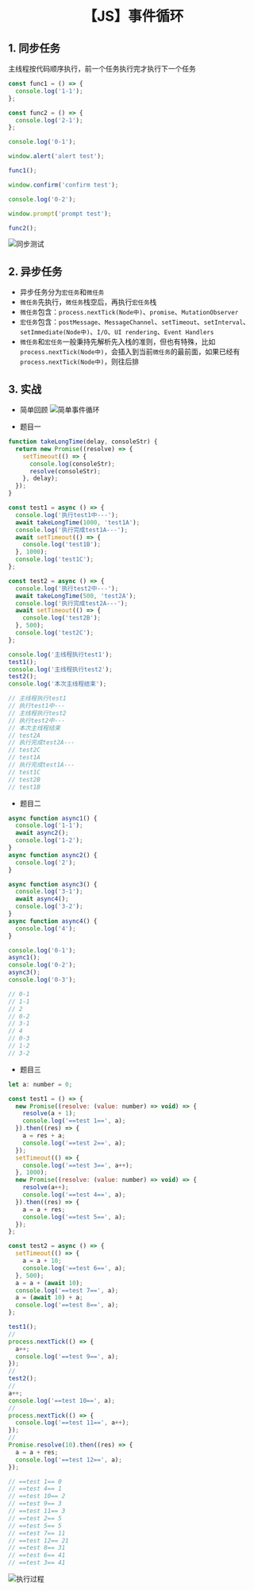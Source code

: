 # <center>【JS】事件循环</center>

## 1. 同步任务

主线程按代码顺序执行，前一个任务执行完才执行下一个任务

```js
const func1 = () => {
  console.log('1-1');
};

const func2 = () => {
  console.log('2-1');
};

console.log('0-1');

window.alert('alert test');

func1();

window.confirm('confirm test');

console.log('0-2');

window.prompt('prompt test');

func2();
```

![同步测试](../../assets/basic/同步测试.gif)

## 2. 异步任务

- 异步任务分为`宏任务`和`微任务`
- `微任务`先执行，`微任务`栈空后，再执行`宏任务`栈
- `微任务`包含：`process.nextTick(Node中)`、`promise`、`MutationObserver`
- `宏任务`包含：`postMessage`、`MessageChannel`、`setTimeout`、`setInterval`、`setImmediate(Node中)`、`I/O`、`UI rendering`、`Event Handlers`
- `微任务`和`宏任务`一般秉持先解析先入栈的准则，但也有特殊，比如`process.nextTick(Node中)`，会插入到当前`微任务`的最前面，如果已经有`process.nextTick(Node中)`，则往后排

## 3. 实战

- 简单回顾
  ![简单事件循环](../../assets/basic/事件循环.gif)

- 题目一

```js
function takeLongTime(delay, consoleStr) {
  return new Promise((resolve) => {
    setTimeout(() => {
      console.log(consoleStr);
      resolve(consoleStr);
    }, delay);
  });
}

const test1 = async () => {
  console.log('执行test1中---');
  await takeLongTime(1000, 'test1A');
  console.log('执行完成test1A---');
  await setTimeout(() => {
    console.log('test1B');
  }, 1000);
  console.log('test1C');
};

const test2 = async () => {
  console.log('执行test2中---');
  await takeLongTime(500, 'test2A');
  console.log('执行完成test2A---');
  await setTimeout(() => {
    console.log('test2B');
  }, 500);
  console.log('test2C');
};

console.log('主线程执行test1');
test1();
console.log('主线程执行test2');
test2();
console.log('本次主线程结束');

// 主线程执行test1
// 执行test1中---
// 主线程执行test2
// 执行test2中---
// 本次主线程结束
// test2A
// 执行完成test2A---
// test2C
// test1A
// 执行完成test1A---
// test1C
// test2B
// test1B
```

- 题目二

```js
async function async1() {
  console.log('1-1');
  await async2();
  console.log('1-2');
}
async function async2() {
  console.log('2');
}

async function async3() {
  console.log('3-1');
  await async4();
  console.log('3-2');
}
async function async4() {
  console.log('4');
}

console.log('0-1');
async1();
console.log('0-2');
async3();
console.log('0-3');

// 0-1
// 1-1
// 2
// 0-2
// 3-1
// 4
// 0-3
// 1-2
// 3-2
```

- 题目三

```js
let a: number = 0;

const test1 = () => {
  new Promise((resolve: (value: number) => void) => {
    resolve(a + 1);
    console.log('==test 1==', a);
  }).then((res) => {
    a = res + a;
    console.log('==test 2==', a);
  });
  setTimeout(() => {
    console.log('==test 3==', a++);
  }, 1000);
  new Promise((resolve: (value: number) => void) => {
    resolve(a++);
    console.log('==test 4==', a);
  }).then((res) => {
    a = a + res;
    console.log('==test 5==', a);
  });
};

const test2 = async () => {
  setTimeout(() => {
    a = a + 10;
    console.log('==test 6==', a);
  }, 500);
  a = a + (await 10);
  console.log('==test 7==', a);
  a = (await 10) + a;
  console.log('==test 8==', a);
};

test1();
//
process.nextTick(() => {
  a++;
  console.log('==test 9==', a);
});
//
test2();
//
a++;
console.log('==test 10==', a);
//
process.nextTick(() => {
  console.log('==test 11==', a++);
});
//
Promise.resolve(10).then((res) => {
  a = a + res;
  console.log('==test 12==', a);
});

// ==test 1== 0
// ==test 4== 1
// ==test 10== 2
// ==test 9== 3
// ==test 11== 3
// ==test 2== 5
// ==test 5== 5
// ==test 7== 11
// ==test 12== 21
// ==test 8== 31
// ==test 6== 41
// ==test 3== 41
```
![执行过程](../../assets/basic/线程.png)